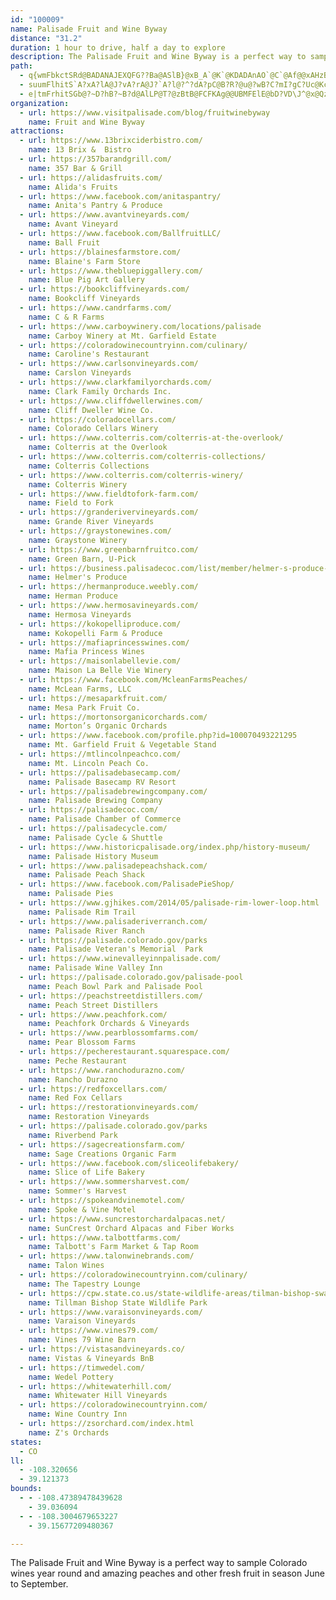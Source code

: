 ```yaml
---
id: "100009"
name: Palisade Fruit and Wine Byway
distance: "31.2"
duration: 1 hour to drive, half a day to explore
description: The Palisade Fruit and Wine Byway is a perfect way to sample Colorado wines year round and amazing peaches and other fresh fruit in season June to September.
path:
  - q{wmFbkctSRd@BADANAJEXQFG??Ba@ASlB}@xB_A`@K`@KDADAnAO`@C`@Af@@xAHzB^`JfBf@R~@`@vAl@dDhBd@RpAr@bBjBdAzAf@t@JPLVl@|@hC|Dj@~@??x@pAbAdBnDnGv@xALVbAtClCxGrAjF|@rDt@~D`AbHp@xGTzCTbFHfF?`K???vAAjM?rYc@Kc@Ii@G??h@Fb@Hb@J?TlAAxAArABvA?rAIlB_@lBYbAMx@S~B_Ar@Qf@Et@AV@??\B`@LpAt@j@V^J`@D^@d@EZG\Kl@]|@q@b@_@f@m@PYdAwB\o@\a@Z[l@e@t@i@TKZITCRAX@\FZJ`@ZVVVZRZP`@L^Jf@F|@D`@@d@?~@En@??AV]hGWnFKdCAp@?tB?rDAzN?xB?nF?tBCbFA`M?jD?P@J?HBJBHFFFBF@H@H@H?|@@??jGDbG?L@H@HBFBFFFLBNBP?RChECjM??AhD?D?h@?X?lBEp\?TCdF?dA?`FAvDA|OAnBAnG@\??@vQA`D?VBRBPFNJHH@??D@XBdHFrJHv@@t@?vBBtKHN@NBJHHJFL@N@T?RAfH??EvWGpQ@b@A|@m@?]A??\@l@?@}@BLDJDJHFFBLBL@tSThPPzBBF@FBDDDFL[?MBc@?e@?K?{B???zB?J?d@Cb@?LMZFJBLBL?L@dBCxAEfIAzIC`NC|JH^JPVL^BrF@B?P@jE@tN@l@@?hB???iBfJFhC?lEAn@F^B`@Jn@\`@^VX\j@Vl@Ph@b@xA|@vC`@bAJLR\b@h@f@b@d@Tt@XXFXFj@Bt@BnAAh@Cb@Cl@CrBK`@?\HPHPLPTFNJVBRBN@P@N?PAPCTETGZSz@]hAWz@[nAOjAG~BBdJDXDHHHPFhSE??f@?|RAZ?R?NDNHDFBFDV@\?|AErX??A|BGdO??A~DGlU?vC@x@dVDxE???pMA??\??p[@vL@hNtAF|C?jD@H???I?kDA}C?uAGApF@zT`O???aO??|f@VAb@EXCXA^BXCRCNCT?RJLPNTFNJRHRRh@Hb@Jd@FXFXJPDLLTRLLKTa@f@u@VY\AV@\???]?WA]@WXg@t@U`@MJSMMUEMKQGYGYKe@Ic@Si@ISKSGOOUMQSKU?OBSBYB_@CY@YBc@DW@@r@?fO?dI?`B?nA?pA?|I?d@?xB?zC?pP@b@aHC{SKyF?yEBaL?{BAkC?eE@_EC_ECaBAk@?[??]?gA?kD?qA@aPAyJ?sD?eB?wC?[G_@IWMQII??EGYMSCUAoHBoHAmCAiC?uC?oCA_CAUA?c@@wK?_J?S?mCAgD@iC?_AAiE?}IJuQCgBCiB@{B?qB@eJEcKEUIMGIOMSESAaE@y@?wD?eFAoMD_A?aYTkA?BgH@qRAaN@kALaJ??qTAS?e@@yT?{JAwIA?U???}YAcI?wEAoLuL@}@A??|@@tLAAmn@IaBOo@Wg@aAwAEG??m@{@yc@CY?M?WB]AI?Q?aAEc@?mIBiGDqUG?[??@_f@?oB@qL?{F?}B?iPiA???hA??s@`EB??aEC?eI?sD?u@?aJR?dB@`@???a@?eBAS?@uIAsCBoWcL@iG?sOAgI@iGCkC??sG@qC@aD?{G??AoH@mDAkCBwBB}@@_ACiC?I?kABmg@?kBBa@@MJeATyBTsCGAe@IQEKC??JBPDd@HF@nAL|@BtADbABV?vEA??@?bC@AyA@{C?eE?Q@gB@aI??@mJ@mC@iF@eF|C@F?f@CN?f@@N???vA@?l@???m@T???U??g@???e@?c@@_A?qD@}B?uAA_@I[IWMQMMmAgA_Au@mEcD??WUmA{@USOOMMKQGQGQUw@_AmDK]a@{ASw@e@eBgAsD}A{G_@iDEc@EYEi@Cg@Ek@Cq@IuBLgW?gH?]@{A@eABgKB_G?C?sB?u@?q@?u@Ac@?_@C]A[??AECa@Ik@WiBo@gCq@mAcAmBwBuBaDaCsEqAeBKqCL{@IMCUGYG}DmAKCWIIEEIGSG]dBs@
  - suumFlhitS`A?xA?lA@J?vA?rA@J?`A?l@?^?dA?pC@B?R?@u@?wB?C?mI?gC?Uc@Kc@I}C]aCy@w@Yw@c@]UKIKMEOEMCS?WA{A?g@@uBAcBCOCIEGECEAGAIAsA@g@EGG??ACESAqA?o@@sBA{I?eN@eNByK??lRL
  - e|tmFrhitSGb@?~D?hB?~B?d@AlLP@T?@zBtB@FCFKAg@@UBMFElE@bD?VD\J^@x@Qz@Z`@ATKHAz@AxB@N???[vAS|@Mp@]|ASbAIRU^]h@QHg@AGx@GZKTU\UZQZM\Kd@Gp@KnAMr@??SAe@@s@?cACsFCe@?I@GFIFKDiBA?N?dJAnK???lA?TM?QF?lA?l@?vB?hB?hD?zB?t@?hEAfI?TBzBF|@\bCORQVIRCL?RBhC@nD?hN?~H
organization:
  - url: https://www.visitpalisade.com/blog/fruitwinebyway
    name: Fruit and Wine Byway
attractions:
  - url: https://www.13brixciderbistro.com/
    name: 13 Brix &  Bistro
  - url: https://357barandgrill.com/
    name: 357 Bar & Grill
  - url: https://alidasfruits.com/
    name: Alida's Fruits
  - url: https://www.facebook.com/anitaspantry/
    name: Anita's Pantry & Produce
  - url: https://www.avantvineyards.com/
    name: Avant Vineyard
  - url: https://www.facebook.com/BallfruitLLC/
    name: Ball Fruit
  - url: https://blainesfarmstore.com/
    name: Blaine's Farm Store
  - url: https://www.thebluepiggallery.com/
    name: Blue Pig Art Gallery
  - url: https://bookcliffvineyards.com/
    name: Bookcliff Vineyards
  - url: https://www.candrfarms.com/
    name: C & R Farms
  - url: https://www.carboywinery.com/locations/palisade
    name: Carboy Winery at Mt. Garfield Estate
  - url: https://coloradowinecountryinn.com/culinary/
    name: Caroline's Restaurant
  - url: https://www.carlsonvineyards.com/
    name: Carslon Vineyards
  - url: https://www.clarkfamilyorchards.com/
    name: Clark Family Orchards Inc.
  - url: https://www.cliffdwellerwines.com/
    name: Cliff Dweller Wine Co.
  - url: https://coloradocellars.com/
    name: Colorado Cellars Winery
  - url: https://www.colterris.com/colterris-at-the-overlook/
    name: Colterris at the Overlook
  - url: https://www.colterris.com/colterris-collections/
    name: Colterris Collections
  - url: https://www.colterris.com/colterris-winery/
    name: Colterris Winery
  - url: https://www.fieldtofork-farm.com/
    name: Field to Fork
  - url: https://granderivervineyards.com/
    name: Grande River Vineyards
  - url: https://graystonewines.com/
    name: Graystone Winery
  - url: https://www.greenbarnfruitco.com/
    name: Green Barn, U-Pick
  - url: https://business.palisadecoc.com/list/member/helmer-s-produce-57
    name: Helmer's Produce
  - url: https://hermanproduce.weebly.com/
    name: Herman Produce
  - url: https://www.hermosavineyards.com/
    name: Hermosa Vineyards
  - url: https://kokopelliproduce.com/
    name: Kokopelli Farm & Produce
  - url: https://mafiaprincesswines.com/
    name: Mafia Princess Wines
  - url: https://maisonlabellevie.com/
    name: Maison La Belle Vie Winery
  - url: https://www.facebook.com/McleanFarmsPeaches/
    name: McLean Farms, LLC
  - url: https://mesaparkfruit.com/
    name: Mesa Park Fruit Co.
  - url: https://mortonsorganicorchards.com/
    name: Morton’s Organic Orchards
  - url: https://www.facebook.com/profile.php?id=100070493221295
    name: Mt. Garfield Fruit & Vegetable Stand
  - url: https://mtlincolnpeachco.com/
    name: Mt. Lincoln Peach Co.
  - url: https://palisadebasecamp.com/
    name: Palisade Basecamp RV Resort
  - url: https://palisadebrewingcompany.com/
    name: Palisade Brewing Company
  - url: https://palisadecoc.com/
    name: Palisade Chamber of Commerce
  - url: https://palisadecycle.com/
    name: Palisade Cycle & Shuttle
  - url: https://www.historicpalisade.org/index.php/history-museum/
    name: Palisade History Museum
  - url: https://www.palisadepeachshack.com/
    name: Palisade Peach Shack
  - url: https://www.facebook.com/PalisadePieShop/
    name: Palisade Pies
  - url: https://www.gjhikes.com/2014/05/palisade-rim-lower-loop.html
    name: Palisade Rim Trail
  - url: https://www.palisaderiverranch.com/
    name: Palisade River Ranch
  - url: https://palisade.colorado.gov/parks
    name: Palisade Veteran's Memorial  Park
  - url: https://www.winevalleyinnpalisade.com/
    name: Palisade Wine Valley Inn
  - url: https://palisade.colorado.gov/palisade-pool
    name: Peach Bowl Park and Palisade Pool
  - url: https://peachstreetdistillers.com/
    name: Peach Street Distillers
  - url: https://www.peachfork.com/
    name: Peachfork Orchards & Vineyards
  - url: https://www.pearblossomfarms.com/
    name: Pear Blossom Farms
  - url: https://pecherestaurant.squarespace.com/
    name: Peche Restaurant
  - url: https://www.ranchodurazno.com/
    name: Rancho Durazno
  - url: https://redfoxcellars.com/
    name: Red Fox Cellars
  - url: https://restorationvineyards.com/
    name: Restoration Vineyards
  - url: https://palisade.colorado.gov/parks
    name: Riverbend Park
  - url: https://sagecreationsfarm.com/
    name: Sage Creations Organic Farm
  - url: https://www.facebook.com/sliceolifebakery/
    name: Slice of Life Bakery
  - url: https://www.sommersharvest.com/
    name: Sommer's Harvest
  - url: https://spokeandvinemotel.com/
    name: Spoke & Vine Motel
  - url: https://www.suncrestorchardalpacas.net/
    name: SunCrest Orchard Alpacas and Fiber Works
  - url: https://www.talbottfarms.com/
    name: Talbott's Farm Market & Tap Room
  - url: https://www.talonwinebrands.com/
    name: Talon Wines
  - url: https://coloradowinecountryinn.com/culinary/
    name: The Tapestry Lounge
  - url: https://cpw.state.co.us/state-wildlife-areas/tilman-bishop-swa
    name: Tillman Bishop State Wildlife Park
  - url: https://www.varaisonvineyards.com/
    name: Varaison Vineyards
  - url: https://www.vines79.com/
    name: Vines 79 Wine Barn
  - url: https://vistasandvineyards.co/
    name: Vistas & Vineyards BnB
  - url: https://timwedel.com/
    name: Wedel Pottery
  - url: https://whitewaterhill.com/
    name: Whitewater Hill Vineyards
  - url: https://coloradowinecountryinn.com/
    name: Wine Country Inn
  - url: https://zsorchard.com/index.html
    name: Z's Orchards
states:
  - CO
ll:
  - -108.320656
  - 39.121373
bounds:
  - - -108.47389478439628
    - 39.036094
  - - -108.3004679653227
    - 39.15677209480367

---
```


The Palisade Fruit and Wine Byway is a perfect way to sample Colorado wines year round and amazing peaches and other fresh fruit in season June to September.
